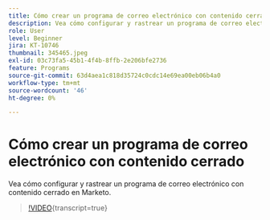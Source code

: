 ```yaml
---
title: Cómo crear un programa de correo electrónico con contenido cerrado
description: Vea cómo configurar y rastrear un programa de correo electrónico con contenido cerrado en Marketo.
role: User
level: Beginner
jira: KT-10746
thumbnail: 345465.jpeg
exl-id: 03c73fa5-45b1-4f4b-8ffb-2e206bfe2736
feature: Programs
source-git-commit: 63d4aea1c818d35724c0cdc14e69ea00eb06b4a0
workflow-type: tm+mt
source-wordcount: '46'
ht-degree: 0%

---
```


# Cómo crear un programa de correo electrónico con contenido cerrado

Vea cómo configurar y rastrear un programa de correo electrónico con contenido cerrado en Marketo.

>[!VIDEO](https://video.tv.adobe.com/v/345465/?quality=12&learn=on){transcript=true}
